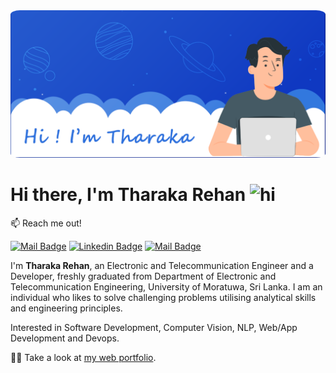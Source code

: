 <img src="./resources/github_cover.png" style="border-radius: 3%;"/>

# Hi there, I'm **Tharaka Rehan** <img src="https://user-images.githubusercontent.com/1303154/88677602-1635ba80-d120-11ea-84d8-d263ba5fc3c0.gif" width="28px" alt="hi"> 

:mailbox: Reach me out!

[![Mail Badge](https://img.shields.io/static/v1?message=tharakarehan&logo=gmail&labelColor=ea4335&color=ea4335&logoColor=white&label=%20)](mailto:tharakarehan10@gmail.com) [![Linkedin Badge](https://img.shields.io/static/v1?message=tharakarehan&logo=linkedin&labelColor=0077b5&color=0077b5&logoColor=white&label=%20)](https://www.linkedin.com/in/tharaka-rehan-b600b8187/) [![Mail Badge](https://img.shields.io/static/v1?message=@t_rehx&logo=instagram&labelColor=8a3ab9&color=8a3ab9&logoColor=white&label=%20)](https://www.instagram.com/t_rehx/) 

I'm **Tharaka Rehan**, an Electronic and Telecommunication Engineer and a Developer, freshly graduated from Department of Electronic and Telecommunication Engineering, University of Moratuwa, Sri Lanka. I am an individual who likes to solve challenging problems utilising analytical skills and engineering principles.

Interested in Software Development, Computer Vision, NLP, Web/App Development and Devops.


👨‍🎓 Take a look at [my web portfolio](https://tharakarehan.github.io).
